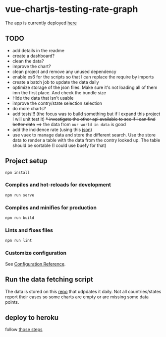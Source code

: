 # vue-chartjs-testing-rate-graph

The app is currently deployed [here](https://vue-chartjs-experimentation.herokuapp.com/)

## TODO

* add details in the readme
* create a dashboard? 
* clean the data?
* improve the chart?
* clean project and remove any unused dependency
* enable es6 for the scripts so that I can replace the require by imports
* create a batch job to update the data daily
* optimize storage of the json files. Make sure it's not loading all of them imn the first place. And check the bundle size
* Hide the data that isn't usable
* improve the contry/state selection selection
* do more charts?
* add tests!!! (the focus was to build something but if I expand this project I will unit test it)
~~* investigate the other api available to see if I can find better data~~ ==> the data from `our world in data` is good
* add the incidence rate (using this [json](https://raw.githubusercontent.com/samayo/country-json/master/src/country-by-population.json))
* use vuex to manage data and store the different search. Use the store data to render a table with the data from the contry looked up. The table should be sortable (I could use buefy for that)

## Project setup
```
npm install
```

### Compiles and hot-reloads for development
```
npm run serve
```

### Compiles and minifies for production
```
npm run build
```

### Lints and fixes files
```
npm run lint
```

### Customize configuration
See [Configuration Reference](https://cli.vuejs.org/config/).


## Run the data fetching script

The data is stored on this [repo](https://github.com/vhetet/vuejs-testing-rate-data) that udpdates it daily. Not all countries/states report their cases so some charts are empty or are missing some data points.

## deploy to heroku

follow [those steps](https://cli.vuejs.org/guide/deployment.html#heroku)
